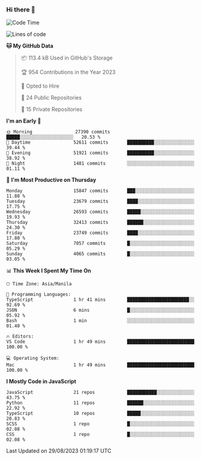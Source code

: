 ### Hi there 👋

<!--START_SECTION:waka-->
![Code Time](http://img.shields.io/badge/Code%20Time-359%20hrs%2012%20mins-blue)

![Lines of code](https://img.shields.io/badge/From%20Hello%20World%20I%27ve%20Written-58.4%20million%20lines%20of%20code-blue)

**🐱 My GitHub Data** 

> 📦 113.4 kB Used in GitHub's Storage 
 > 
> 🏆 954 Contributions in the Year 2023
 > 
> 💼 Opted to Hire
 > 
> 📜 24 Public Repositories 
 > 
> 🔑 15 Private Repositories 
 > 
**I'm an Early 🐤** 

```text
🌞 Morning                27390 commits       █████░░░░░░░░░░░░░░░░░░░░   20.53 % 
🌆 Daytime                52611 commits       ██████████░░░░░░░░░░░░░░░   39.44 % 
🌃 Evening                51921 commits       ██████████░░░░░░░░░░░░░░░   38.92 % 
🌙 Night                  1481 commits        ░░░░░░░░░░░░░░░░░░░░░░░░░   01.11 % 
```
📅 **I'm Most Productive on Thursday** 

```text
Monday                   15847 commits       ███░░░░░░░░░░░░░░░░░░░░░░   11.88 % 
Tuesday                  23679 commits       ████░░░░░░░░░░░░░░░░░░░░░   17.75 % 
Wednesday                26593 commits       █████░░░░░░░░░░░░░░░░░░░░   19.93 % 
Thursday                 32413 commits       ██████░░░░░░░░░░░░░░░░░░░   24.30 % 
Friday                   23749 commits       ████░░░░░░░░░░░░░░░░░░░░░   17.80 % 
Saturday                 7057 commits        █░░░░░░░░░░░░░░░░░░░░░░░░   05.29 % 
Sunday                   4065 commits        █░░░░░░░░░░░░░░░░░░░░░░░░   03.05 % 
```


📊 **This Week I Spent My Time On** 

```text
🕑︎ Time Zone: Asia/Manila

💬 Programming Languages: 
TypeScript               1 hr 41 mins        ███████████████████████░░   92.69 % 
JSON                     6 mins              █░░░░░░░░░░░░░░░░░░░░░░░░   05.92 % 
Bash                     1 min               ░░░░░░░░░░░░░░░░░░░░░░░░░   01.40 % 

🔥 Editors: 
VS Code                  1 hr 49 mins        █████████████████████████   100.00 % 

💻 Operating System: 
Mac                      1 hr 49 mins        █████████████████████████   100.00 % 
```

**I Mostly Code in JavaScript** 

```text
JavaScript               21 repos            ███████████░░░░░░░░░░░░░░   43.75 % 
Python                   11 repos            ██████░░░░░░░░░░░░░░░░░░░   22.92 % 
TypeScript               10 repos            █████░░░░░░░░░░░░░░░░░░░░   20.83 % 
SCSS                     1 repo              █░░░░░░░░░░░░░░░░░░░░░░░░   02.08 % 
CSS                      1 repo              █░░░░░░░░░░░░░░░░░░░░░░░░   02.08 % 
```




 Last Updated on 29/08/2023 01:19:17 UTC
<!--END_SECTION:waka-->
